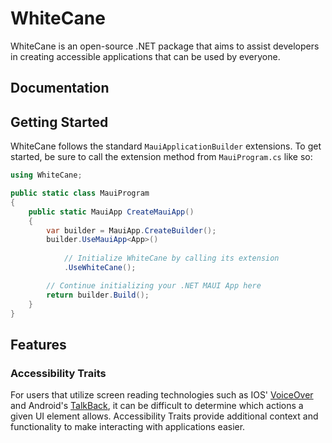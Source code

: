 # WhiteCane
WhiteCane is an open-source .NET package that aims to assist developers in creating accessible applications
that can be used by everyone.

## Documentation

## Getting Started
WhiteCane follows the standard ```MauiApplicationBuilder``` extensions. To get started, be sure to call the extension
method from ```MauiProgram.cs``` like so:
```csharp
using WhiteCane;

public static class MauiProgram
{
	public static MauiApp CreateMauiApp()
	{
		var builder = MauiApp.CreateBuilder();
		builder.UseMauiApp<App>()
			
			// Initialize WhiteCane by calling its extension
			.UseWhiteCane();

		// Continue initializing your .NET MAUI App here
		return builder.Build();
	}
}
```

## Features

### Accessibility Traits
For users that utilize screen reading technologies such as 
IOS' [VoiceOver](https://support.apple.com/en-gb/guide/iphone/iph3e2e415f/ios#:~:text=With%20VoiceOver%E2%80%94a%20gesture%2Dbased,pitch%20to%20suit%20your%20needs) 
and Android's [TalkBack](https://support.google.com/accessibility/android/answer/6283677?hl=en), it can be difficult 
to determine which actions a given UI element allows. Accessibility Traits provide additional context and functionality 
to make interacting with applications easier.